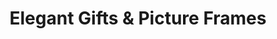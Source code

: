 ---
title: "Elegant Gifts & Picture Frames"
url: /toronto/elegant-gifts-und-picture-frames/
shop: Andenken
---